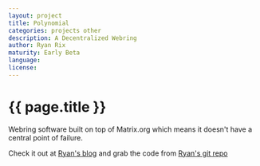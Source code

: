```yaml
---
layout: project
title: Polynomial
categories: projects other
description: A Decentralized Webring
author: Ryan Rix
maturity: Early Beta
language: 
license: 
---
```


# {{ page.title }}
Webring software built on top of Matrix.org which means it doesn't have a central point of failure.

Check it out at [Ryan's blog](http://whatthefuck.computer/blog/2015/12/06/polynomial-a-decentralized-webring/) and grab the code from [Ryan's git repo](https://fort.kickass.systems/git/rrix/polynomial)
